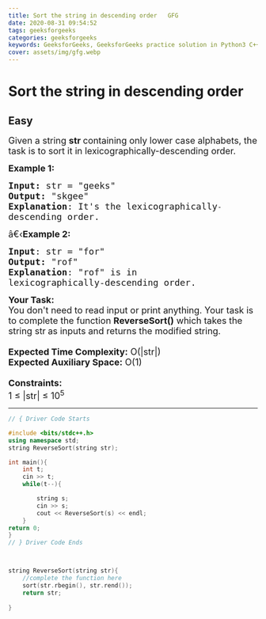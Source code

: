 ```yaml
---
title: Sort the string in descending order   GFG
date: 2020-08-31 09:54:52
tags: geeksforgeeks
categories: geeksforgeeks
keywords: GeeksforGeeks, GeeksforGeeks practice solution in Python3 C++ Java, Sort the string in descending order - GFG solution
cover: assets/img/gfg.webp
---
```



# Sort the string in descending order
## Easy
<div class="problem-statement">
                <p></p><p><span style="font-size:18px">Given a string <strong>str&nbsp;</strong>containing only lower case alphabets, the task is to sort it in lexicographically-descending order. </span></p>

<p><span style="font-size:18px"><strong>Example 1:</strong></span></p>

<pre><span style="font-size:18px"><strong>Input: </strong>str = "geeks"
<strong>Output:</strong> "skgee"
<strong>Explanation</strong>: It's the lexicographically</span>-
<span style="font-size:18px">descending order.</span>
</pre>

<p><span style="font-size:18px">â€‹<strong>Example 2:</strong></span></p>

<pre><span style="font-size:18px"><strong>Input</strong>: str = "for"
<strong>Output:</strong> "rof"
<strong>Explanation</strong>: "rof" is in
lexicographically-descending order.</span>
</pre>

<p><span style="font-size:18px"><strong>Your Task:&nbsp;&nbsp;</strong><br>
You don't need to read input or print anything. Your task is to complete the function&nbsp;<strong>ReverseSort()</strong>&nbsp;which takes the string str<strong>&nbsp;</strong>as inputs and returns the modified string.<br>
<br>
<strong>Expected Time Complexity:</strong>&nbsp;O(|str|)<br>
<strong>Expected Auxiliary Space:</strong>&nbsp;O(1)<br>
<br>
<strong>Constraints:</strong><br>
1 ≤ |str| ≤ 10<sup>5</sup></span></p>
 <p></p>
            </div>

---




```cpp
// { Driver Code Starts

#include <bits/stdc++.h>
using namespace std;
string ReverseSort(string str);

int main(){
    int t;
    cin >> t;
    while(t--){

        string s;
        cin >> s;
        cout << ReverseSort(s) << endl;
    }
return 0;
}
// } Driver Code Ends



string ReverseSort(string str){
    //complete the function here
    sort(str.rbegin(), str.rend());
    return str;
    
}
```
